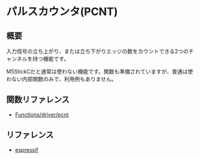 # パルスカウンタ(PCNT)

## 概要

入力信号の立ち上がり、または立ち下がりエッジの数をカウントできる2つのチャンネルを持つ機能です。

M5StickCだと通常は使わない機能です。関数も準備されていますが、普通は使わない内部関数のみで、利用例もありません。

## 関数リファレンス

- [Functions/driver/pcnt](../../Functions/driver/pcnt/)

## リファレンス
- [espressif](https://docs.espressif.com/projects/esp-idf/en/latest/api-reference/peripherals/pcnt.html)
